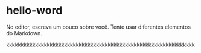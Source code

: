 # hello-word

No editor, escreva um pouco sobre você. Tente usar diferentes elementos do Markdown.


kkkkkkkkkkkkkkkkkkkkkkkkkkkkkkkkkkkkkkkkkkkkkkkkkkkkkkkkkkkkkkkkk







